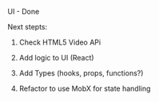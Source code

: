 UI - Done

Next stepts:
1. Check HTML5 Video APi 
2. Add logic to UI (React)

3. Add Types (hooks, props, functions?)
4. Refactor to use MobX for state handling

